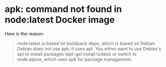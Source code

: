 # apk: command not found in node:latest Docker image

Here is the reason:

> node:latest is based on buildpack-deps, which is based on Debian. Debian does not use apk; it uses apt. You either want to use Debian's apt to install packages (apt-get install tzdata) or switch to node:alpine, which uses apk for package management.
